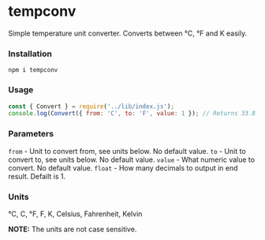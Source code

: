 # tempconv
Simple temperature unit converter. Converts between °C, °F and K easily.


### Installation
``npm i tempconv``


### Usage
```js
const { Convert } = require('../lib/index.js');
console.log(Convert({ from: 'C', to: 'F', value: 1 }); // Returns 33.8.
```


### Parameters
``from`` - Unit to convert from, see units below. No default value.
``to`` - Unit to convert to, see units below. No default value.
``value`` - What numeric value to convert. No default value.
``float`` - How many decimals to output in end result. Defailt is 1.


### Units
°C, C, °F, F, K, Celsius, Fahrenheit, Kelvin

**NOTE:** The units are not case sensitive.
